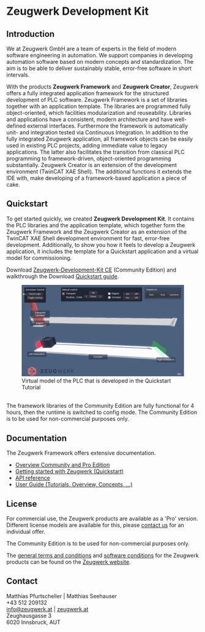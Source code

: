 # Zeugwerk Development Kit

## Introduction

We at Zeugwerk GmbH are a team of experts in the field of modern software engineering in automation.
We support companies in developing automation software based on modern concepts and standardization. The aim is to be able to deliver sustainably stable, error-free software in short intervals.

With the products **Zeugwerk Framework** and **Zeugwerk Creator**, Zeugwerk offers a fully integrated application framework for the structured development of PLC software.
Zeugwerk Framework is a set of libraries together with an application template. The libraries are programmed fully object-oriented, which facilities modularization and reuseability. Libraries and applications have a consistent, 
modern architecture and have well-defined external interfaces. Furthermore the framework is automatically unit- and integration tested via Continuous Integration.
In addition to the fully integrated Zeugwerk application, all framework objects can be easily used in existing PLC projects, adding immediate value to legacy applications. The latter also facilitates the transition from classical PLC programming to framework-driven, object-oriented programming substantially.
Zeugwerk Creator is an extension of the development environment (TwinCAT XAE Shell). The additional functions it extends the IDE with, make developing of a framework-based application a piece of cake.

## Quickstart

To get started quickly, we created **Zeugwerk Development Kit**. It contains the PLC libraries and the application template, which together form the Zeugwerk Framework and the Zeugwerk Creator as an extension of the TwinCAT XAE Shell development environment for fast, error-free development.
Additionally, to show you how it feels to develop a Zeugwerk application, it includes the template for a Quickstart application and a virtual model for commissioning.

Download <a href="https://doc.zeugwerk.dev/quickstart/quickstart.html">Zeugwerk-Development-Kit CE</a> (Community Edition) and walkthrough the Download <a href="https://doc.zeugwerk.dev/quickstart/quickstart.html">Quickstart guide</a>.

<div class="gallery">
  <div class="gallery-item">
    <figure>
      <img src="images/quickstart_automaticsequence.gif" alt="Quickstart virutal model in automatic sequence"/>
      <figcaption>Virtual model of the PLC that is developed in the Quickstart Tutorial</figcaption>
    </figure>
  </div>
</div>

<br />
The framework libraries of the Community Edition are fully functional for 4 hours, then the runtime is switched to config mode. The Community Edition is to be used for non-commercial purposes only.

## Documentation

The Zeugwerk Framework offers extensive documentation.
- <a href="https://doc.zeugwerk.dev/index.html">Overview Community and Pro Edition</a>
- <a href="https://doc.zeugwerk.dev/quickstart/quickstart.html">Getting started with Zeugwerk (Quickstart)</a>
- <a href="https://doc.zeugwerk.dev/reference/ZCore/BaseTypes/Conversion/ZBytes2.html">API reference</a>
- <a href="https://doc.zeugwerk.dev/userguide/tutorials/tutorials.html">User Guide (Tutorials, Overview, Concepts, ...)</a> 

## License

For commercial use, the Zeugwerk products are available as a 'Pro' version. Different license models are available for this, please <a href="https://www.zeugwerk.at/kontakt/">contact us</a> for an individual offer.

The Community Edition is to be used for non-commercial purposes only.

The <a href="https://www.zeugwerk.at/wp-content/uploads/sites/43/2022/03/AGB_ZeugwerkGmbH_V2.pdf">general terms and conditions</a> and <a href="https://www.zeugwerk.at/wp-content/uploads/sites/43/2022/03/ASB_ZeugwerkGmbH_V2.pdf">software conditions</a> for the Zeugwerk products can be found on the <a href="https://www.zeugwerk.at">Zeugwerk website</a>.

## Contact

Matthias Pfurtscheller | Matthias Seehauser<br />
+43 512 209132<br />
<a href="mailto:info@zeugwerk.at">info@zeugwerk.at</a> | <a href="https://zeugwerk.at">zeugwerk.at</a><br />
Zeughausgasse 3<br />
6020 Innsbruck, AUT<br />
